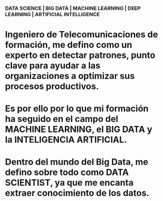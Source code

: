 ### DATA SCIENCE | BIG DATA | MACHINE LEARNING | DEEP LEARNING | ARTIFICIAL INTELLIGENCE


# Ingeniero de Telecomunicaciones de formación, me defino como un experto en detectar patrones, punto clave para ayudar a las organizaciones a optimizar sus procesos productivos. 
# Es por ello por lo que mi formación ha seguido en el campo del MACHINE LEARNING, el BIG DATA y la INTELIGENCIA ARTIFICIAL.

# Dentro del mundo del Big Data, me defino sobre todo como DATA SCIENTIST, ya que me encanta extraer conocimiento de los datos.
